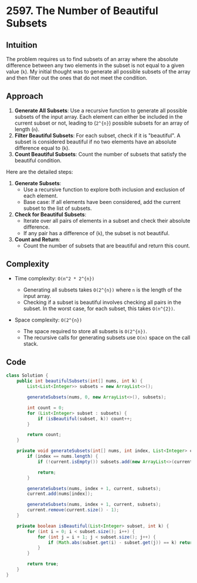 # 2597. The Number of Beautiful Subsets

## Intuition

The problem requires us to find subsets of an array where the absolute difference between any two elements in the subset is not equal to a given value (`k`). My initial thought was to generate all possible subsets of the array and then filter out the ones that do not meet the condition.

## Approach

1. **Generate All Subsets**: Use a recursive function to generate all possible subsets of the input array. Each element can either be included in the current subset or not, leading to (`2^{n}`) possible subsets for an array of length (`n`).
2. **Filter Beautiful Subsets**: For each subset, check if it is "beautiful". A subset is considered beautiful if no two elements have an absolute difference equal to (`k`).
3. **Count Beautiful Subsets**: Count the number of subsets that satisfy the beautiful condition.

Here are the detailed steps:

1. **Generate Subsets**:
   - Use a recursive function to explore both inclusion and exclusion of each element.
   - Base case: If all elements have been considered, add the current subset to the list of subsets.
2. **Check for Beautiful Subsets**:
   - Iterate over all pairs of elements in a subset and check their absolute difference.
   - If any pair has a difference of (`k`), the subset is not beautiful.
3. **Count and Return**:
   - Count the number of subsets that are beautiful and return this count.

## Complexity

- Time complexity: `O(n^2 * 2^{n})`

  - Generating all subsets takes `O(2^{n})` where `n` is the length of the input array.
  - Checking if a subset is beautiful involves checking all pairs in the subset. In the worst case, for each subset, this takes `O(n^{2})`.

- Space complexity: `O(2^{n})`
  - The space required to store all subsets is `O(2^{n})`.
  - The recursive calls for generating subsets use `O(n)` space on the call stack.

## Code

```java
class Solution {
    public int beautifulSubsets(int[] nums, int k) {
        List<List<Integer>> subsets = new ArrayList<>();

        generateSubsets(nums, 0, new ArrayList<>(), subsets);

        int count = 0;
        for (List<Integer> subset : subsets) {
            if (isBeautiful(subset, k)) count++;
        }

        return count;
    }

    private void generateSubsets(int[] nums, int index, List<Integer> current, List<List<Integer>> subsets) {
        if (index == nums.length) {
            if (!current.isEmpty()) subsets.add(new ArrayList<>(current));

            return;
        }

        generateSubsets(nums, index + 1, current, subsets);
        current.add(nums[index]);

        generateSubsets(nums, index + 1, current, subsets);
        current.remove(current.size() - 1);
    }

    private boolean isBeautiful(List<Integer> subset, int k) {
        for (int i = 0; i < subset.size(); i++) {
            for (int j = i + 1; j < subset.size(); j++) {
                if (Math.abs(subset.get(i) - subset.get(j)) == k) return false;
            }
        }

        return true;
    }
}
```
